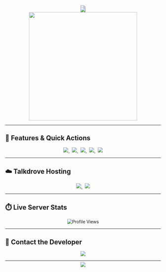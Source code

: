 <!-- 💎 POPKID XTECH – Professional README 💎 -->

<!-- 💠 Stylish Divider -->
<div align="center" style="margin-bottom: -10px;">
  <img src="https://readme-typing-svg.demolab.com?font=Orbitron&size=36&pause=1000&color=32CD32&center=true&vCenter=true&width=950&height=55&lines=▭+▬+▭+▬+🦋+POPKID+XTECH+🦋+▬+▭+▬+▭" />
</div>

<!-- 🛡️ Main Title -->
<div align="center" style="margin-top: -20px; margin-bottom: -10px;">
  <img src="https://readme-typing-svg.demolab.com?font=Share+Tech+Mono&size=70&pause=900&color=FF1493&center=true&width=1200&height=130&lines=POPKID+XTECH+BOT" />
</div>

<!-- 🌟 Motto -->
<div align="center" style="margin-top: -10px;">
  <img src="https://readme-typing-svg.demolab.com?font=Fira+Code&size=35&pause=1000&color=00CED1&center=true&width=1050&height=90&lines=The+Ultimate+WhatsApp+Bot+Framework;Fast%2C+Stylish%2C+Secure%2C+Powerful" />
</div>

<!-- 📸 Channel Image -->
<div align="center" style="margin-top: 0;">
  <a href="https://whatsapp.com/channel/0029VadQrNI8KMqo79BiHr3l">
    <img src="https://files.catbox.moe/nzk037.jpg" width="350" />
  </a>
</div>

---

## 🚀 Features & Quick Actions

<div align="center">

<a href="https://github.com/Popkiddevs/POPKID-XTECH/fork">
  <img src="https://img.shields.io/badge/FORK%20REPO-black?style=for-the-badge&logo=github&logoColor=white" />
</a>&nbsp;

<a href="https://prikinpopkif.onrender.com/pair">
  <img src="https://img.shields.io/badge/GET%20SESSION%20ID-white?style=for-the-badge&logo=vercel&logoColor=black" />
</a>&nbsp;

<a href="https://signup.heroku.com/">
  <img src="https://img.shields.io/badge/CREATE%20HEROKU-red?style=for-the-badge&logo=heroku&logoColor=white" />
</a>&nbsp;

<a href="https://tinyurl.com/yc3ae75m">
  <img src="https://img.shields.io/badge/DEPLOY%20TO%20HEROKU-green?style=for-the-badge&logo=heroku&logoColor=white" />
</a>&nbsp;

<a href="https://www.mediafire.com/file/0r8763dp8axy5ap/ZIPPY-XTECH-main+(4).zip/file">
  <img src="https://img.shields.io/badge/DOWNLOAD%20SOURCE-white?style=for-the-badge&logo=google-drive&logoColor=black" />
</a>

</div>

---

## ☁️ Talkdrove Hosting

<div align="center">

<a href="https://host.talkdrove.com/auth/signup?ref=F3E97634">
  <img src="https://img.shields.io/badge/CREATE%20TALKDROVE%20ACCOUNT-grey?style=for-the-badge&logo=talkdrove&logoColor=white&labelColor=black" />
</a>&nbsp;

<a href="https://host.talkdrove.com/dashboard/select-bot/prepare-deployment?botId=53" target="_blank">
  <img src="https://img.shields.io/badge/DEPLOY%20TO%20TALKDROVE-orange?style=for-the-badge&logo=talkdrove&logoColor=orange&labelColor=black" />
</a>

</div>

---

## ⏱️ Live Server Stats

<div align="center">
  <img src="https://komarev.com/ghpvc/?username=popkiddevs&style=for-the-badge&color=blue" alt="Profile Views" />
</div>

---

## 💬 Contact the Developer

<div align="center">
  <a href="https://wa.me/+254111385747">
    <img src="https://img.shields.io/badge/Contact%20Popkid%20on%20WhatsApp-25D366?style=for-the-badge&logo=whatsapp&logoColor=white" />
  </a>
</div>

---

<!-- 💖 Thank You Footer -->
<div align="center" style="margin-top: -10px;">
  <img src="https://readme-typing-svg.demolab.com?font=Source+Code+Pro&size=32&pause=1000&color=FFA500&center=true&width=950&height=60&lines=Thanks+For+Using+POPKID+XTECH+BOT+💖" />
</div>
